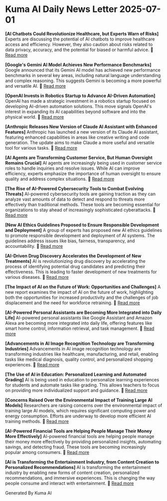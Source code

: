 # Kuma AI Daily News Letter 2025-07-01 

**[AI Chatbots Could Revolutionize Healthcare, but Experts Warn of Risks]**
Experts are discussing the potential of AI chatbots to improve healthcare access and efficiency. However, they also caution about risks related to data privacy, accuracy, and the potential for biased or harmful advice.
🔗 [Read more](https://www.example.com/ai-healthcare-risks)

**[Google's Gemini AI Model Achieves New Performance Benchmarks]**
Google announced that its Gemini AI model has achieved new performance benchmarks in several key areas, including natural language understanding and complex reasoning. This suggests Gemini is becoming a more powerful and versatile AI.
🔗 [Read more](https://www.example.com/gemini-benchmarks)

**[OpenAI Invests in Robotics Startup to Advance AI-Driven Automation]**
OpenAI has made a strategic investment in a robotics startup focused on developing AI-driven automation solutions. This move signals OpenAI's interest in expanding its AI capabilities beyond software and into the physical world.
🔗 [Read more](https://www.example.com/openai-robotics)

**[Anthropic Releases New Version of Claude AI Assistant with Enhanced Features]**
Anthropic has launched a new version of its Claude AI assistant, featuring enhanced capabilities in areas like creative writing and code generation. The update aims to make Claude a more useful and versatile tool for various tasks.
🔗 [Read more](https://www.example.com/anthropic-claude-update)

**[AI Agents are Transforming Customer Service, But Human Oversight Remains Crucial]**
AI agents are increasingly being used in customer service roles to handle inquiries and resolve issues. While AI can improve efficiency, experts emphasize the importance of human oversight to ensure quality and address complex situations.
🔗 [Read more](https://www.example.com/ai-customer-service)

**[The Rise of AI-Powered Cybersecurity Tools to Combat Evolving Threats]**
AI-powered cybersecurity tools are gaining traction as they can analyze vast amounts of data to detect and respond to threats more effectively than traditional methods. These tools are becoming essential for organizations to stay ahead of increasingly sophisticated cyberattacks.
🔗 [Read more](https://www.example.com/ai-cybersecurity)

**[New AI Ethics Guidelines Proposed to Ensure Responsible Development and Deployment]**
A group of experts has proposed new AI ethics guidelines to promote responsible development and deployment of AI systems. The guidelines address issues like bias, fairness, transparency, and accountability.
🔗 [Read more](https://www.example.com/ai-ethics-guidelines)

**[AI-Driven Drug Discovery Accelerates the Development of New Treatments]**
AI is revolutionizing drug discovery by accelerating the process of identifying potential drug candidates and predicting their effectiveness. This is leading to faster development of new treatments for various diseases.
🔗 [Read more](https://www.example.com/ai-drug-discovery)

**[The Impact of AI on the Future of Work: Opportunities and Challenges]**
A new report examines the impact of AI on the future of work, highlighting both the opportunities for increased productivity and the challenges of job displacement and the need for workforce retraining.
🔗 [Read more](https://www.example.com/ai-future-of-work)

**[AI-Powered Personal Assistants are Becoming More Integrated into Daily Life]**
AI-powered personal assistants like Google Assistant and Amazon Alexa are becoming more integrated into daily life, offering features like smart home control, information retrieval, and task management.
🔗 [Read more](https://www.example.com/ai-personal-assistants)

**[Advancements in AI Image Recognition Technology are Transforming Industries]**
Advancements in AI image recognition technology are transforming industries like healthcare, manufacturing, and retail, enabling tasks like medical diagnosis, quality control, and personalized shopping experiences.
🔗 [Read more](https://www.example.com/ai-image-recognition)

**[The Use of AI in Education: Personalized Learning and Automated Grading]**
AI is being used in education to personalize learning experiences for students and automate tasks like grading. This allows teachers to focus on providing more individualized support and guidance.
🔗 [Read more](https://www.example.com/ai-education)

**[Concerns Raised Over the Environmental Impact of Training Large AI Models]**
Researchers are raising concerns over the environmental impact of training large AI models, which requires significant computing power and energy consumption. Efforts are underway to develop more efficient AI training methods.
🔗 [Read more](https://www.example.com/ai-environmental-impact)

**[AI-Powered Financial Tools are Helping People Manage Their Money More Effectively]**
AI-powered financial tools are helping people manage their money more effectively by providing personalized insights, automating savings, and detecting fraud. These tools are becoming increasingly popular among consumers.
🔗 [Read more](https://www.example.com/ai-financial-tools)

**[AI is Transforming the Entertainment Industry, from Content Creation to Personalized Recommendations]**
AI is transforming the entertainment industry by enabling new forms of content creation, personalized recommendations, and immersive experiences. This is changing the way people consume and interact with entertainment.
🔗 [Read more](https://www.example.com/ai-entertainment)

Generated By Kuma AI